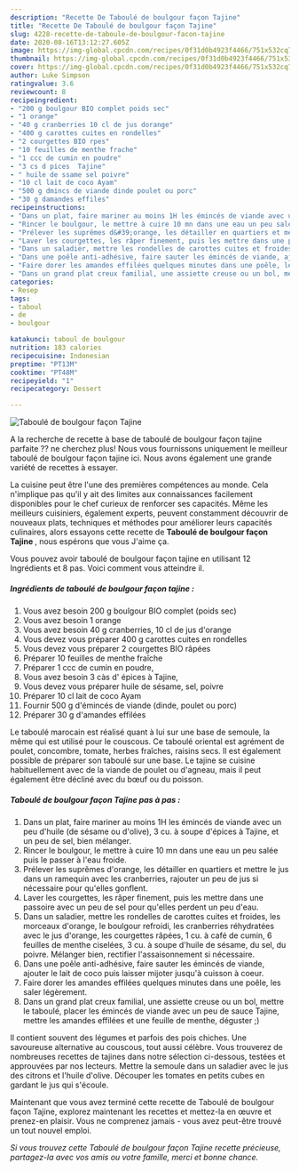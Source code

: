 ```yaml
---
description: "Recette De Taboulé de boulgour façon Tajine"
title: "Recette De Taboulé de boulgour façon Tajine"
slug: 4228-recette-de-taboule-de-boulgour-facon-tajine
date: 2020-08-16T13:12:27.605Z
image: https://img-global.cpcdn.com/recipes/0f31d0b4923f4466/751x532cq70/taboule-de-boulgour-facon-tajine-photo-principale-de-la-recette.jpg
thumbnail: https://img-global.cpcdn.com/recipes/0f31d0b4923f4466/751x532cq70/taboule-de-boulgour-facon-tajine-photo-principale-de-la-recette.jpg
cover: https://img-global.cpcdn.com/recipes/0f31d0b4923f4466/751x532cq70/taboule-de-boulgour-facon-tajine-photo-principale-de-la-recette.jpg
author: Luke Simpson
ratingvalue: 3.6
reviewcount: 8
recipeingredient:
- "200 g boulgour BIO complet poids sec"
- "1 orange"
- "40 g cranberries 10 cl de jus dorange"
- "400 g carottes cuites en rondelles"
- "2 courgettes BIO rpes"
- "10 feuilles de menthe frache"
- "1 ccc de cumin en poudre"
- "3 cs d pices  Tajine"
- " huile de ssame sel poivre"
- "10 cl lait de coco Ayam"
- "500 g dmincs de viande dinde poulet ou porc"
- "30 g damandes effiles"
recipeinstructions:
- "Dans un plat, faire mariner au moins 1H les émincés de viande avec un peu d&#39;huile (de sésame ou d&#39;olive), 3 cu. à soupe d&#39;épices à Tajine, et un peu de sel, bien mélanger."
- "Rincer le boulgour, le mettre à cuire 10 mn dans une eau un peu salée puis le passer à l&#39;eau froide."
- "Prélever les suprêmes d&#39;orange, les détailler en quartiers et mettre le jus dans un ramequin avec les cranberries, rajouter un peu de jus si nécessaire pour qu&#39;elles gonflent."
- "Laver les courgettes, les râper finement, puis les mettre dans une passoire avec un peu de sel pour qu&#39;elles perdent un peu d&#39;eau."
- "Dans un saladier, mettre les rondelles de carottes cuites et froides, les morceaux d&#39;orange, le boulgour refroidi, les cranberries réhydratées avec le jus d&#39;orange, les courgettes râpées, 1 cu. à café de cumin, 6 feuilles de menthe ciselées, 3 cu. à soupe d&#39;huile de sésame, du sel, du poivre. Mélanger bien, rectifier l&#39;assaisonnement si nécessaire."
- "Dans une poêle anti-adhésive, faire sauter les émincés de viande, ajouter le lait de coco puis laisser mijoter jusqu&#39;à cuisson à coeur."
- "Faire dorer les amandes effilées quelques minutes dans une poêle, les saler légèrement."
- "Dans un grand plat creux familial, une assiette creuse ou un bol, mettre le taboulé, placer les émincés de viande avec un peu de sauce Tajine, mettre les amandes effilées et une feuille de menthe, déguster ;)"
categories:
- Resep
tags:
- taboul
- de
- boulgour

katakunci: taboul de boulgour 
nutrition: 183 calories
recipecuisine: Indonesian
preptime: "PT13M"
cooktime: "PT48M"
recipeyield: "1"
recipecategory: Dessert

---
```



![Taboulé de boulgour façon Tajine](https://img-global.cpcdn.com/recipes/0f31d0b4923f4466/751x532cq70/taboule-de-boulgour-facon-tajine-photo-principale-de-la-recette.jpg)

A la recherche de recette à base de taboulé de boulgour façon tajine parfaite ?? ne cherchez plus! Nous vous fournissons uniquement le meilleur taboulé de boulgour façon tajine ici. Nous avons également une grande variété de recettes à essayer.

La cuisine peut être l'une des premières compétences au monde. Cela n'implique pas qu'il y ait des limites aux connaissances facilement disponibles pour le chef curieux de renforcer ses capacités. Même les meilleurs cuisiniers, également experts, peuvent constamment découvrir de nouveaux plats, techniques et méthodes pour améliorer leurs capacités culinaires, alors essayons cette recette de <strong> Taboulé de boulgour façon Tajine </strong>, nous espérons que vous J'aime ça.

<!--inarticleads1-->

Vous pouvez avoir taboulé de boulgour façon tajine en utilisant 12 Ingrédients et 8 pas. Voici comment vous atteindre il.

##### Ingrédients de taboulé de boulgour façon tajine :

1. Vous avez besoin 200 g boulgour BIO complet (poids sec)
1. Vous avez besoin 1 orange
1. Vous avez besoin 40 g cranberries, 10 cl de jus d&#39;orange
1. Vous devez vous préparer 400 g carottes cuites en rondelles
1. Vous devez vous préparer 2 courgettes BIO râpées
1. Préparer 10 feuilles de menthe fraîche
1. Préparer 1 ccc de cumin en poudre,
1. Vous avez besoin 3 càs d&#39; épices à Tajine,
1. Vous devez vous préparer  huile de sésame, sel, poivre
1. Préparer 10 cl lait de coco Ayam
1. Fournir 500 g d&#39;émincés de viande (dinde, poulet ou porc)
1. Préparer 30 g d&#39;amandes effilées


Le taboulé marocain est réalisé quant à lui sur une base de semoule, la même qui est utilisé pour le couscous. Ce taboulé oriental est agrément de poulet, concombre, tomate, herbes fraîches, raisins secs. Il est également possible de préparer son taboulé sur une base. Le tajine se cuisine habituellement avec de la viande de poulet ou d&#39;agneau, mais il peut également être décliné avec du bœuf ou du poisson. 

<!--inarticleads2-->

##### Taboulé de boulgour façon Tajine pas à pas :

1. Dans un plat, faire mariner au moins 1H les émincés de viande avec un peu d&#39;huile (de sésame ou d&#39;olive), 3 cu. à soupe d&#39;épices à Tajine, et un peu de sel, bien mélanger.
1. Rincer le boulgour, le mettre à cuire 10 mn dans une eau un peu salée puis le passer à l&#39;eau froide.
1. Prélever les suprêmes d&#39;orange, les détailler en quartiers et mettre le jus dans un ramequin avec les cranberries, rajouter un peu de jus si nécessaire pour qu&#39;elles gonflent.
1. Laver les courgettes, les râper finement, puis les mettre dans une passoire avec un peu de sel pour qu&#39;elles perdent un peu d&#39;eau.
1. Dans un saladier, mettre les rondelles de carottes cuites et froides, les morceaux d&#39;orange, le boulgour refroidi, les cranberries réhydratées avec le jus d&#39;orange, les courgettes râpées, 1 cu. à café de cumin, 6 feuilles de menthe ciselées, 3 cu. à soupe d&#39;huile de sésame, du sel, du poivre. Mélanger bien, rectifier l&#39;assaisonnement si nécessaire.
1. Dans une poêle anti-adhésive, faire sauter les émincés de viande, ajouter le lait de coco puis laisser mijoter jusqu&#39;à cuisson à coeur.
1. Faire dorer les amandes effilées quelques minutes dans une poêle, les saler légèrement.
1. Dans un grand plat creux familial, une assiette creuse ou un bol, mettre le taboulé, placer les émincés de viande avec un peu de sauce Tajine, mettre les amandes effilées et une feuille de menthe, déguster ;)


Il contient souvent des légumes et parfois des pois chiches. Une savoureuse alternative au couscous, tout aussi célèbre. Vous trouverez de nombreuses recettes de tajines dans notre sélection ci-dessous, testées et approuvées par nos lecteurs. Mettre la semoule dans un saladier avec le jus des citrons et l&#39;huile d&#39;olive. Découper les tomates en petits cubes en gardant le jus qui s&#39;écoule. 

<!--inarticleads1-->

<p>
Maintenant que vous avez terminé cette recette de Taboulé de boulgour façon Tajine, explorez maintenant les recettes et mettez-la en œuvre et prenez-en plaisir. Vous ne comprenez jamais - vous avez peut-être trouvé un tout nouvel emploi.
</p>

<p>
<i>Si vous trouvez cette Taboulé de boulgour façon Tajine recette précieuse, partagez-la avec vos amis ou votre famille, merci et bonne chance.</i>
</p>
